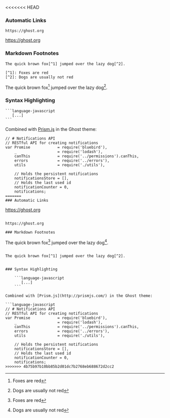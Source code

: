 <<<<<<< HEAD
### Automatic Links

```
https://ghost.org
```

https://ghost.org

### Markdown Footnotes

```
The quick brown fox[^1] jumped over the lazy dog[^2].

[^1]: Foxes are red
[^2]: Dogs are usually not red
```

The quick brown fox[^1] jumped over the lazy dog[^2].


### Syntax Highlighting

    ```language-javascript
       [...]
    ```

Combined with [Prism.js](http://prismjs.com/) in the Ghost theme:

```language-javascript
// # Notifications API
// RESTful API for creating notifications
var Promise            = require('bluebird'),
    _                  = require('lodash'),
    canThis            = require('../permissions').canThis,
    errors             = require('../errors'),
    utils              = require('./utils'),

    // Holds the persistent notifications
    notificationsStore = [],
    // Holds the last used id
    notificationCounter = 0,
    notifications;
=======
### Automatic Links

```
https://ghost.org
```

https://ghost.org

### Markdown Footnotes

```
The quick brown fox[^1] jumped over the lazy dog[^2].

[^1]: Foxes are red
[^2]: Dogs are usually not red
```

The quick brown fox[^1] jumped over the lazy dog[^2].


### Syntax Highlighting

    ```language-javascript
       [...]
    ```

Combined with [Prism.js](http://prismjs.com/) in the Ghost theme:

```language-javascript
// # Notifications API
// RESTful API for creating notifications
var Promise            = require('bluebird'),
    _                  = require('lodash'),
    canThis            = require('../permissions').canThis,
    errors             = require('../errors'),
    utils              = require('./utils'),

    // Holds the persistent notifications
    notificationsStore = [],
    // Holds the last used id
    notificationCounter = 0,
    notifications;
>>>>>>> 4b75b97b10bb85b2d01dc7b2768eb688672d2cc2
```